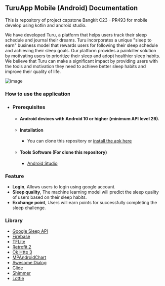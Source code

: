 ## TuruApp Mobile (Android) Documentation
<p>This is repository of project capstone Bangkit C23 - PR493 for mobile develop using kotlin and android studio. </p>
We have developed Turu, a platform that helps users track their sleep schedule and journal their dreams. Turu incorporates a unique "sleep to earn" business model that rewards users for following their sleep schedule and achieving their sleep goals. Our platform provides a painkiller solution by motivating users to prioritize their sleep and adopt healthier sleep habits. We believe that Turu can make a significant impact by providing users with the tools and motivation they need to achieve better sleep habits and improve their quality of life.


![image](https://github.com/Turu-Bangkit/.github/assets/106506074/851425e6-8fec-4bdc-b106-cb8e847b08e5)

### How to use the application
- ### Prerequisites
    - #### Android devices with Android 10 or higher (minimum API level 29).
    - #### Installation
      - You can clone this repository or [install the apk here](https://drive.google.com/file/d/13Fw5jbcPrh3F055kuOr5-ues09-VRaB2/view?usp=sharing)
    - #### Tools Software (For clone this repository)
        - [Android Studio](https://developer.android.com/studio)
    

### Feature
- **Login**, Allows users to login using google account.
- **Sleep quality**, The machine learning model will predict the sleep quality of users based on their sleep habits.
- **Exchange point**, Users will earn points for successfully completing the sleep challenge.

### Library
- [Google Sleep API](https://developers.google.com/location-context/sleep)
- [Firebase](https://firebase.google.com)
- [TFLite](https://www.tensorflow.org/lite)
- [Retrofit 2](https://square.github.io/retrofit/)
- [Ok Http 3](https://square.github.io/okhttp/)
- [MPAndroidChart](https://github.com/PhilJay/MPAndroidChart)
- [Awesome Dialog](https://github.com/chnouman/AwesomeDialog)
- [Glide](https://github.com/bumptech/glide)
- [Shimmer](https://facebook.github.io/shimmer-android/)
- [Lottie](https://airbnb.design/lottie/)
   

